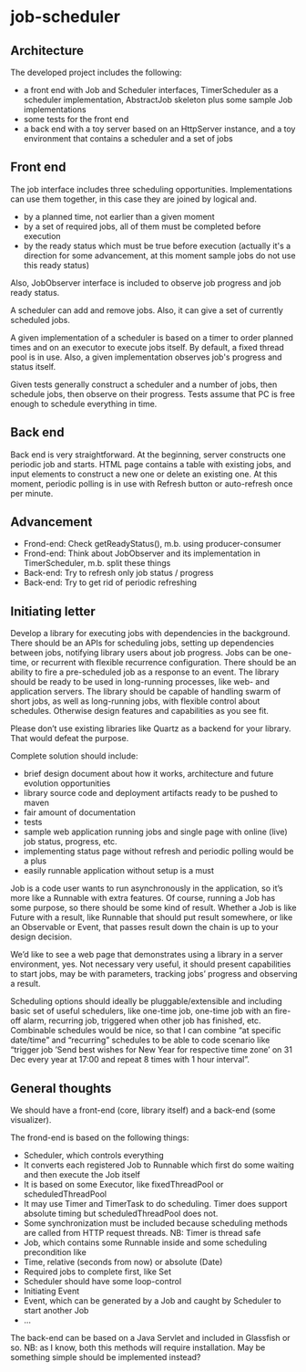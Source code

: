 job-scheduler
=============

Architecture
------------

The developed project includes the following:

* a front end with Job and Scheduler interfaces, TimerScheduler as a scheduler implementation, AbstractJob skeleton plus some sample Job implementations
* some tests for the front end
* a back end with a toy server based on an HttpServer instance, and a toy environment that contains a scheduler and a set of jobs
 
Front end
---------
 
The job interface includes three scheduling opportunities. Implementations can use them together, in this case they are joined by logical and.

* by a planned time, not earlier than a given moment
* by a set of required jobs, all of them must be completed before execution
* by the ready status which must be true before execution (actually it's a direction for some advancement, at this moment sample jobs do not use this ready status)
 
Also, JobObserver interface is included to observe job progress and job ready status.

A scheduler can add and remove jobs. Also, it can give a set of currently scheduled jobs.

A given implementation of a scheduler is based on a timer to order planned times and on an executor to execute jobs itself. By default, a fixed thread pool is in use. Also, a given implementation observes job's progress and status itself. 

Given tests generally construct a scheduler and a number of jobs, then schedule jobs, then observe on their progress. Tests assume that PC is free enough to schedule everything in time.

Back end
--------

Back end is very straightforward. At the beginning, server constructs one periodic job and starts. HTML page contains a table with existing jobs, and input elements to construct a new one or delete an existing one. At this moment, periodic polling is in use with Refresh button or auto-refresh once per minute.

Advancement
-----------

* Frond-end: Check getReadyStatus(), m.b. using producer-consumer
* Frond-end: Think about JobObserver and its implementation in TimerScheduler, m.b. split these things
* Back-end: Try to refresh only job status / progress
* Back-end: Try to get rid of periodic refreshing

Initiating letter
-----------------

Develop a library for executing jobs with dependencies in the background. There should be an APIs for scheduling jobs, setting up dependencies between jobs, notifying library users about job progress. Jobs can be one-time, or recurrent with flexible recurrence configuration. There should be an ability to fire a pre-scheduled job as a response to an event. The library should be ready to be used in long-running processes, like web- and application servers. The library should be capable of handling swarm of short jobs, as well as long-running jobs, with flexible control about schedules. Otherwise design features and capabilities as you see fit.

Please don’t use existing libraries like Quartz as a backend for your library. That would defeat the purpose.

Complete solution should include:

* brief design document about how it works, architecture and future evolution opportunities
* library source code and deployment artifacts ready to be pushed to maven
* fair amount of documentation
* tests
* sample web application running jobs and single page with online (live) job status, progress, etc.
 * implementing status page without refresh and periodic polling would be a plus
 * easily runnable application without setup is a must

Job is a code user wants to run asynchronously in the application, so it’s more like a Runnable with extra features. Of course, running a Job has some purpose, so there should be some kind of result. Whether a Job is like Future with a result, like Runnable that should put result somewhere, or like an Observable or Event, that passes result down the chain is up to your design decision.

We’d like to see a web page that demonstrates using a library in a server environment, yes. Not necessary very useful, it should present capabilities to start jobs, may be with parameters, tracking jobs’ progress and observing a result.

Scheduling options should ideally be pluggable/extensible and including basic set of useful schedulers, like one-time job, one-time job with an fire-off alarm, recurring job, triggered when other job has finished, etc. Combinable schedules would be nice, so that I can combine “at specific date/time” and “recurring” schedules to be able to code scenario like “trigger job ’Send best wishes for New Year for respective time zone’ on 31 Dec every year at 17:00 and repeat 8 times with 1 hour interval”.

General thoughts
----------------

We should have a front-end (core, library itself) and a back-end (some visualizer). 

The frond-end is based on the following things:

* Scheduler, which controls everything
 * It converts each registered Job to Runnable which first do some waiting and then execute the Job itself
 * It is based on some Executor, like fixedThreadPool or scheduledThreadPool
 * It may use Timer and TimerTask to do scheduling. Timer does support absolute timing but scheduledThreadPool does not.
 * Some synchronization must be included because scheduling methods are called from HTTP request threads. NB: Timer is thread safe
* Job, which contains some Runnable inside and some scheduling precondition like
 * Time, relative (seconds from now) or absolute (Date)
 * Required jobs to complete first, like Set<Job>
  * Scheduler should have some loop-control
 * Initiating Event
* Event, which can be generated by a Job and caught by Scheduler to start another Job
* ...

The back-end can be based on a Java Servlet and included in Glassfish or so. NB: as I know, both this methods will require installation. May be something simple should be implemented instead?

